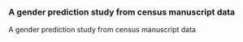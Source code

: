 ### A gender prediction study from census manuscript data
A gender prediction study from census manuscript data
